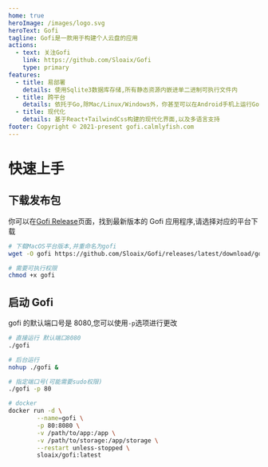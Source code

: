 ```yaml
---
home: true
heroImage: /images/logo.svg
heroText: Gofi
tagline: Gofi是一款用于构建个人云盘的应用
actions:
  - text: 关注Gofi
    link: https://github.com/Sloaix/Gofi
    type: primary
features:
  - title: 易部署
    details: 使用Sqlite3数据库存储,所有静态资源内嵌进单二进制可执行文件内
  - title: 跨平台
    details: 依托于Go,除Mac/Linux/Windows外，你甚至可以在Android手机上运行Gofi
  - title: 现代化
    details: 基于React+TailwindCss构建的现代化界面,以及多语言支持
footer: Copyright © 2021-present gofi.calmlyfish.com
---
```


# 快速上手

## 下载发布包

你可以在[Gofi Release](https://yarnpkg.com)页面，找到最新版本的 Gofi 应用程序,请选择对应的平台下载

```bash
# 下载MacOS平台版本,并重命名为gofi
wget -O gofi https://github.com/Sloaix/Gofi/releases/latest/download/gofi-darwin-10.12-amd64

# 需要可执行权限
chmod +x gofi
```

## 启动 Gofi

gofi 的默认端口号是 8080,您可以使用`-p`选项进行更改

```bash
# 直接运行 默认端口8080
./gofi

# 后台运行
nohup ./gofi &

# 指定端口号(可能需要sudo权限)
./gofi -p 80

# docker
docker run -d \
        --name=gofi \
        -p 80:8080 \
        -v /path/to/app:/app \
        -v /path/to/storage:/app/storage \
        --restart unless-stopped \
        sloaix/gofi:latest
```
